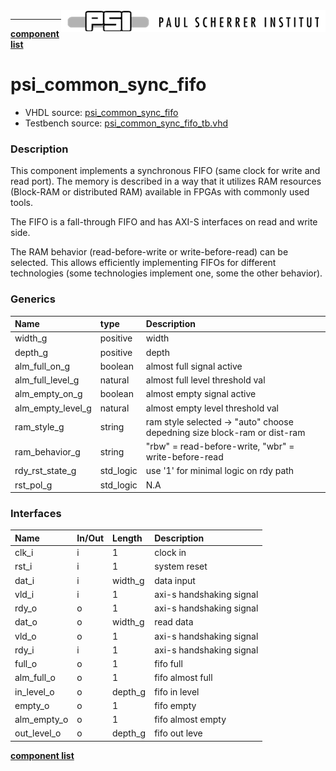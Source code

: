 <img align="right" src="../psi_logo.png">

***


[**component list**](../README.md)

# psi_common_sync_fifo
 - VHDL source: [psi_common_sync_fifo](../../hdl/psi_common_sync_fifo.vhd)
 - Testbench source: [psi_common_sync_fifo_tb.vhd](../../testbench/psi_common_sync_fifo_tb/psi_common_sync_fifo_tb.vhd)

### Description


This component implements a synchronous FIFO (same clock for write and
read port). The memory is described in a way that it utilizes RAM
resources (Block-RAM or distributed RAM) available in FPGAs with
commonly used tools.

The FIFO is a fall-through FIFO and has AXI-S interfaces on read and
write side.

The RAM behavior (read-before-write or write-before-read) can be
selected. This allows efficiently implementing FIFOs for different
technologies (some technologies implement one, some the other behavior).


### Generics
| Name              | type      | Description                                                                                        |
|:------------------|:----------|:---------------------------------------------------------------------------------------------------|
| width_g           | positive  | width                                                                                              |
| depth_g           | positive  | depth                                                                                              |
| alm_full_on_g     | boolean   | almost full signal active                                                                          |
| alm_full_level_g  | natural   | almost full level threshold val                                                                    |
| alm_empty_on_g    | boolean   | almost empty signal active                                                                         |
| alm_empty_level_g | natural   | almost empty level threshold val                                                                   |
| ram_style_g       | string    | ram style selected -> "auto" choose depedning size block-ram or dist-ram | "distributed" | "block" |
| ram_behavior_g    | string    | "rbw" = read-before-write, "wbr" = write-before-read                                               |
| rdy_rst_state_g   | std_logic | use '1' for minimal logic on rdy path                                                              |
| rst_pol_g         | std_logic | N.A                                                                                                |

### Interfaces
| Name        | In/Out   | Length   | Description                           |
|:------------|:---------|:---------|:--------------------------------------|
| clk_i       | i        | 1        | clock in                              |
| rst_i       | i        | 1        | system reset                          |
| dat_i       | i        | width_g  | data input                            |
| vld_i       | i        | 1        | axi-s handshaking signal | strobe in  |
| rdy_o       | o        | 1        | axi-s handshaking signal | not full   |
| dat_o       | o        | width_g  | read data                             |
| vld_o       | o        | 1        | axi-s handshaking signal | strobe out |
| rdy_i       | i        | 1        | axi-s handshaking signal | not empty  |
| full_o      | o        | 1        | fifo full                             |
| alm_full_o  | o        | 1        | fifo almost full                      |
| in_level_o  | o        | depth_g  | fifo in level                         |
| empty_o     | o        | 1        | fifo empty                            |
| alm_empty_o | o        | 1        | fifo almost empty                     |
| out_level_o | o        | depth_g  | fifo out leve                         |


[**component list**](../README.md)
